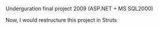 Underguration final project 2009 (ASP.NET + MS SQL2000)

Now, I would restructure this project in Struts
